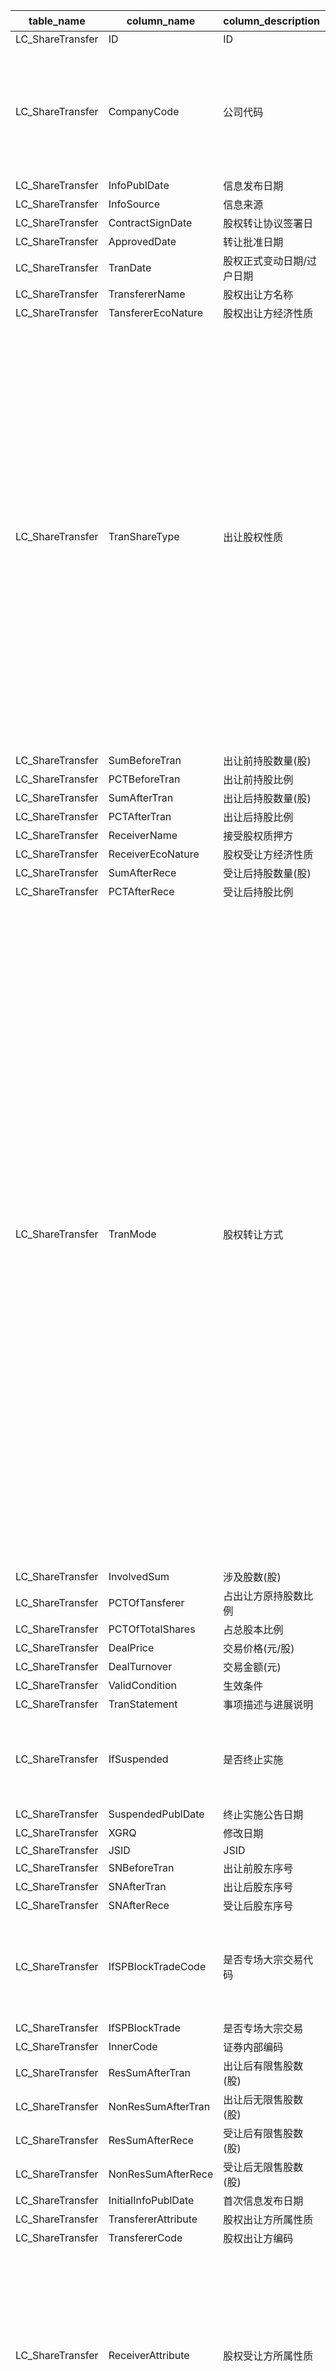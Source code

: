 | table_name | column_name | column_description| 注释 | Annotation|
|---|---|---|---|---|
| LC_ShareTransfer | ID| ID|| |
| LC_ShareTransfer | CompanyCode | 公司代码| 公司代码（CompanyCode）：与“证券主表（SecuMain）”中的“公司代码（CompanyCode）”关联，得到上市公司的交易代码、简称等。 | Company Code (CompanyCode): Associated with the "Company Code (CompanyCode)" in "Securities Main Table (SecuMain)", to obtain the trading code, abbreviation, etc. of the listed company. |
| LC_ShareTransfer | InfoPublDate| 信息发布日期|| |
| LC_ShareTransfer | InfoSource| 信息来源|| |
| LC_ShareTransfer | ContractSignDate| 股权转让协议签署日|| |
| LC_ShareTransfer | ApprovedDate| 转让批准日期|| |
| LC_ShareTransfer | TranDate| 股权正式变动日期/过户日期 || |
| LC_ShareTransfer | TransfererName| 股权出让方名称|| |
| LC_ShareTransfer | TansfererEcoNature| 股权出让方经济性质|| |
| LC_ShareTransfer | TranShareType | 出让股权性质| 数值型常量。出让股权性质(TranShareType)与(CT_SystemConst)表中的DM字段关联，令LB = 1040，得到出让股权性质的具体描述：1-国家股，2-国有法人股，3-外资法人股，4-其他法人股，5-流通A股，6-B股，7-H股，8-转配股，9-专项资产管理计划转让，10-资产支持证券转让，11-中小企业私募债转让，12-中国存托凭证，13-可转换公司债券。| Numeric constant. The nature of equity transfer (TranShareType) is associated with the DM field in the (CT_SystemConst) table, with LB set to 1040, resulting in the specific description of the nature of equity transfer: 1 - State-owned shares, 2 - State-owned legal person shares, 3 - Foreign-funded legal person shares, 4 - Other legal person shares, 5 - Tradable A shares, 6 - B shares, 7 - H shares, 8 - Transferable subscription shares, 9 - Special asset management plan transfer, 10 - Asset-backed securities transfer, 11 - Small and medium-sized enterprise private debt transfer, 12 - Chinese depository receipts, 13 - Convertible corporate bonds. |
| LC_ShareTransfer | SumBeforeTran | 出让前持股数量(股)|| |
| LC_ShareTransfer | PCTBeforeTran | 出让前持股比例|| |
| LC_ShareTransfer | SumAfterTran| 出让后持股数量(股)|| |
| LC_ShareTransfer | PCTAfterTran| 出让后持股比例|| |
| LC_ShareTransfer | ReceiverName| 接受股权质押方|| |
| LC_ShareTransfer | ReceiverEcoNature | 股权受让方经济性质|| |
| LC_ShareTransfer | SumAfterRece| 受让后持股数量(股)|| |
| LC_ShareTransfer | PCTAfterRece| 受让后持股比例|| |
| LC_ShareTransfer | TranMode| 股权转让方式| 数值型常量。股权转让方式(TranMode)与(CT_SystemConst)表中的DM字段关联，令LB = 1202 AND DM NOT IN ( 8,51,55,57,98)，得到股权转让方式的具体描述：1-协议转让，2-国有股行政划转或变更，3-执行法院裁定，4-以资抵债，5-二级市场买卖，6-其他-股东重组，7-股东更名，9-其他-要约收购，10-以股抵债，11-大宗交易(席位)，12-大宗交易，13-其他-ETF换购，14-其他-行权买入，15-集中竞价，16-定向可转债转让，17-集合竞价，18-连续竞价，19-做市，20-询价转让，21-赠与，22-继承，24-间接方式转让，53-股改后间接股东增持，56-交易所集中交易，59-股权激励，70-国有股转持，71-老股转让，80-司法拍卖，99-其他。 | Numeric constant. The transfer method of equity transfer (TranMode) is associated with the DM field in the (CT_SystemConst) table, with LB = 1202 AND DM NOT IN (8,51,55,57,98), resulting in the specific description of the equity transfer method: 1-Protocol transfer, 2-State-owned shares administrative transfer or change, 3-Enforce court ruling, 4-Pay debt with assets, 5-Secondary market trading, 6-Other - Shareholder restructuring, 7-Shareholder name change, 9-Other - Tender offer, 10-Pay debt with shares, 11-Bulk transaction (seat), 12-Bulk transaction, 13-Other - ETF subscription, 14-Other - Exercise purchase, 15-Concentrated bidding, 16-Directed convertible bond transfer, 17-Collective bidding, 18-Continuous bidding, 19-Market making, 20-Inquiry transfer, 21-Gift, 22-Inheritance, 24-Indirect method of transfer, 53-Indirect shareholder increase after share reform, 56-Exchange centralized trading, 59-Equity incentive, 70-State-owned shares transfer holding, 71-Old shares transfer, 80-Judicial auction, 99-Other. |
| LC_ShareTransfer | InvolvedSum | 涉及股数(股)|| |
| LC_ShareTransfer | PCTOfTansferer| 占出让方原持股数比例|| |
| LC_ShareTransfer | PCTOfTotalShares| 占总股本比例|| |
| LC_ShareTransfer | DealPrice | 交易价格(元/股) || |
| LC_ShareTransfer | DealTurnover| 交易金额(元)|| |
| LC_ShareTransfer | ValidCondition| 生效条件|| |
| LC_ShareTransfer | TranStatement | 事项描述与进展说明|| |
| LC_ShareTransfer | IfSuspended | 是否终止实施| 是否终止实施（IfSuspended），该字段固定以下数值型常量：1-是；0-否| Whether to terminate the implementation (IfSuspended), this field is fixed with the following numeric constants: 1-Yes; 0-No. |
| LC_ShareTransfer | SuspendedPublDate | 终止实施公告日期|| |
| LC_ShareTransfer | XGRQ| 修改日期|| |
| LC_ShareTransfer | JSID| JSID|| |
| LC_ShareTransfer | SNBeforeTran| 出让前股东序号|| |
| LC_ShareTransfer | SNAfterTran | 出让后股东序号|| |
| LC_ShareTransfer | SNAfterRece | 受让后股东序号|| |
| LC_ShareTransfer | IfSPBlockTradeCode| 是否专场大宗交易代码| 是否专场大宗交易代码（IfSPBLockTradeCode），该字段固定以下数值型常量：1-是；0-否 | Whether to set up a special bulk transaction code (IfSPBLockTradeCode), this field is fixed with the following numeric constants: 1-yes; 0-no.|
| LC_ShareTransfer | IfSPBlockTrade| 是否专场大宗交易|| |
| LC_ShareTransfer | InnerCode | 证券内部编码|| |
| LC_ShareTransfer | ResSumAfterTran | 出让后有限售股数(股) || |
| LC_ShareTransfer | NonResSumAfterTran| 出让后无限售股数(股) || |
| LC_ShareTransfer | ResSumAfterRece | 受让后有限售股数(股) || |
| LC_ShareTransfer | NonResSumAfterRece| 受让后无限售股数(股) || |
| LC_ShareTransfer | InitialInfoPublDate | 首次信息发布日期|| |
| LC_ShareTransfer | TransfererAttribute | 股权出让方所属性质|| |
| LC_ShareTransfer | TransfererCode| 股权出让方编码|| |
| LC_ShareTransfer | ReceiverAttribute | 股权受让方所属性质| 数值型常量。股权受让方所属性质(ReceiverAttribute)与(CT_SystemConst)表中的DM字段关联，令LB = 1783 and DM in (1,2,3,99)，得到股权受让方所属性质的具体描述：1-自然人，2-企业，3-证券品种，99-其他。 | Numeric constant. The attribute of equity transfer recipient (ReceiverAttribute) is associated with the DM field in the (CT_SystemConst) table, with LB = 1783 and DM in (1,2,3,99), yielding the specific description of the attribute of equity transfer recipient: 1 - Natural Person, 2 - Enterprise, 3 - Securities Variety, 99 - Other. |
| LC_ShareTransfer | ReceiverCode| 股权受让方编码| 数值型常量。当股权受让方所属性质(ReceiverAttribute)=2时，与“企业码表(EP_CompanyMain)”中的“企业编号(CompanyCode)”关联,得到事件主体企业的基本信息; 当股权受让方所属性质(ReceiverAttribute)=3时,与“证券码表总表(SecuMainAll)”中的“证券内部编码(InnerCode)”关联,得到事件主体证券品种的基本信息。 | Numeric constant. When the attribute of equity transfer recipient (ReceiverAttribute) equals 2, it is associated with the "Company Code" in the "Enterprise Code Table (EP_CompanyMain)", and the basic information of the event subject enterprise is obtained; when the attribute of equity transfer recipient (ReceiverAttribute) equals 3, it is associated with the "Inner Code" in the "Securities Code Table (SecuMainAll)", and the basic information of the event subject securities variety is obtained.|
| LC_ShareTransfer | InsertTime| 发布时间|| |
| LC_ShareTransfer | SumBeforeRece | 受让前持股数量(股)|| |
| LC_ShareTransfer | PCTBeforerRece| 受让前持股比例(%) || |
| LC_ShareTransfer | TranStartDate | 股权变动起始日|| |
| LC_ShareTransfer | SerialNumber| 序号|| |